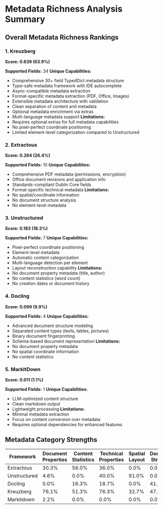 # Metadata Richness Analysis Summary

## Overall Metadata Richness Rankings

### 1. Kreuzberg
**Score: 0.639 (63.9%)**

**Supported Fields:** 34
**Unique Capabilities:**
- Comprehensive 30+ field TypedDict metadata structure
- Type-safe metadata framework with IDE autocomplete
- Async-compatible metadata extraction
- Format-specific metadata extraction (PDF, Office, Images)
- Extensible metadata architecture with validation
- Clean separation of content and metadata
- Optional metadata enrichment via extras
- Multi-language metadata support
**Limitations:**
- Requires optional extras for full metadata capabilities
- No pixel-perfect coordinate positioning
- Limited element-level categorization compared to Unstructured

### 2. Extractous
**Score: 0.264 (26.4%)**

**Supported Fields:** 10
**Unique Capabilities:**
- Comprehensive PDF metadata (permissions, encryption)
- Office document revisions and application info
- Standards-compliant Dublin Core fields
- Format-specific technical metadata
**Limitations:**
- No spatial/coordinate information
- No document structure analysis
- No element-level metadata

### 3. Unstructured
**Score: 0.183 (18.3%)**

**Supported Fields:** 7
**Unique Capabilities:**
- Pixel-perfect coordinate positioning
- Element-level metadata
- Automatic content categorization
- Multi-language detection per element
- Layout reconstruction capability
**Limitations:**
- No document property metadata (title, author)
- No content statistics (word count)
- No creation dates or document history

### 4. Docling
**Score: 0.099 (9.9%)**

**Supported Fields:** 4
**Unique Capabilities:**
- Advanced document structure modeling
- Separated content types (texts, tables, pictures)
- Binary document fingerprinting
- Schema-based document representation
**Limitations:**
- No document property metadata
- No spatial coordinate information
- No content statistics

### 5. MarkItDown
**Score: 0.011 (1.1%)**

**Supported Fields:** 1
**Unique Capabilities:**
- LLM-optimized content structure
- Clean markdown output
- Lightweight processing
**Limitations:**
- Minimal metadata extraction
- Focus on content conversion over metadata
- Requires optional dependencies for enhanced features

## Metadata Category Strengths

| Framework | Document Properties | Content Statistics | Technical Properties | Spatial Layout | Document Structure |
|-----------|--------------------|--------------------|---------------------|----------------|-------------------|
| Extractous | 30.3% | 56.0% | 36.0% | 0.0% | 0.0% |
| Unstructured | 4.6% | 0.0% | 40.0% | 91.0% | 0.0% |
| Docling | 0.0% | 16.3% | 18.7% | 0.0% | 41.5% |
| Kreuzberg | 76.1% | 51.3% | 76.3% | 32.7% | 47.6% |
| Markitdown | 2.2% | 0.0% | 0.0% | 0.0% | 0.0% |